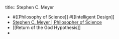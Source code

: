 title:: Stephen C. Meyer

- #[[Philosophy of Science]] #[[Intelligent Design]]
- [Stephen C. Meyer | Philosopher of Science](https://stephencmeyer.org/)
- [[Return of the God Hypothesis]]
-